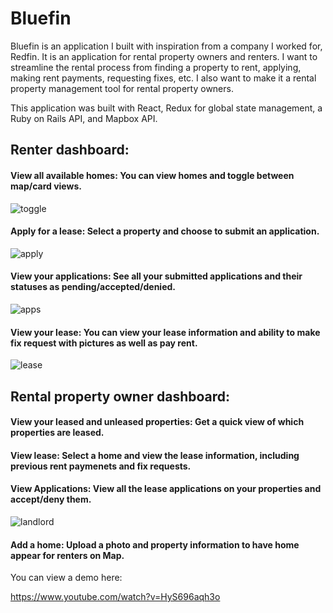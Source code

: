 # Bluefin

Bluefin is an application I built with inspiration from a company I worked for, Redfin. It is an application for rental property owners and renters. I want to streamline the rental process from finding a property to rent, applying, making rent payments, requesting fixes, etc. I also want to make it a rental property management tool for rental property owners. 

This application was built with React, Redux for global state management, a Ruby on Rails API, and Mapbox API. 


 ## Renter dashboard:
   #### View all available homes: You can view homes and toggle between map/card views.
 ![toggle](https://user-images.githubusercontent.com/52793441/100570459-72f3de00-3296-11eb-9d6d-31f7b34d5aa3.gif)




   #### Apply for a lease: Select a property and choose to submit an application.
 ![apply](https://user-images.githubusercontent.com/52793441/100571447-c49d6800-3298-11eb-80a0-037fca09185c.gif)
 
 
 
 
   #### View your applications: See all your submitted applications and their statuses as pending/accepted/denied.
 ![apps](https://user-images.githubusercontent.com/52793441/100572792-f8c65800-329b-11eb-955d-60eab4e7aec1.gif)

   #### View your lease: You can view your lease information and ability to make fix request with pictures as well as pay rent.
 ![lease](https://user-images.githubusercontent.com/52793441/100574257-3a0c3700-329f-11eb-94de-f77b4a6d1f7d.gif)

    
    
    
  ## Rental property owner dashboard:
   
  #### View your leased and unleased properties: Get a quick view of which properties are leased.
  #### View lease: Select a home and view the lease information, including previous rent paymenets and fix requests.
  #### View Applications: View all the lease applications on your properties and accept/deny them.
  ![landlord](https://user-images.githubusercontent.com/52793441/100575692-3fb74c00-32a2-11eb-90c3-095795abc6d5.gif)
  #### Add a home: Upload a photo and property information to have home appear for renters on Map.
    
You can view a demo here:

https://www.youtube.com/watch?v=HyS696aqh3o
